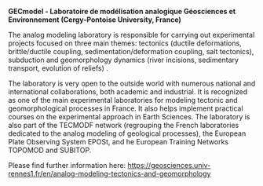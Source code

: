 **GECmodel - Laboratoire de modélisation analogique Géosciences et
Environnement (Cergy-Pontoise University, France)**

The analog modeling laboratory is responsible for carrying out
experimental projects focused on three main themes: tectonics (ductile
deformations, brittle/ductile coupling, sedimentation/deformation
coupling, salt tectonics), subduction and geomorphology dynamics (river
incisions, sedimentary transport, evolution of reliefs) .

The laboratory is very open to the outside world with numerous national
and international collaborations, both academic and industrial. It is
recognized as one of the main experimental laboratories for modeling
tectonic and geomorphological processes in France. It also helps
implement practical courses on the experimental approach in Earth
Sciences. The laboratory is also part of the TECMODF network (regrouping
the French laboratories dedicated to the analog modeling of geological
processes), the European Plate Observing System EPOSt, and he European
Training Networks TOPOMOD and SUBITOP.

Please find further information here:
https://geosciences.univ-rennes1.fr/en/analog-modeling-tectonics-and-geomorphology
